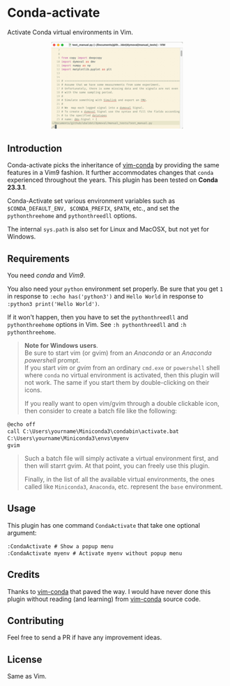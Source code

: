# Conda-activate
Activate Conda virtual environments in Vim.

<p align="center">
<img src="/Conda.gif" width="60%" height="60%">
</p>

## Introduction
Conda-activate picks the inheritance of
[vim-conda](https://github.com/cjrh/vim-conda) by providing the same features
in a Vim9 fashion.  It further accommodates changes that `conda` experienced
throughout the years.
This plugin has been tested on **Conda 23.3.1**.

Conda-Activate set various environment variables such as `$CONDA_DEFAULT_ENV,
$CONDA_PREFIX`, `$PATH`, etc., and set the
`pythonthreehome` and `pythonthreedll` options.

The internal `sys.path` is also set for Linux and MacOSX, but not yet for Windows.


## Requirements
You need *conda* and *Vim9*.<br>

You also need  your `python` environment set properly.
Be sure that you get `1` in response to  `:echo has('python3')` and
 `Hello World` in response to `:python3 print('Hello World')`.

If it won't happen, then you have to set the `pythonthreedll` and
`pythonthreehome` options in Vim.
See `:h pythonthreedll` and `:h pythonthreehome`.


>**Note for Windows users**.<br>
>Be sure to start vim (or gvim) from an *Anaconda* or an *Anaconda powershell*
>prompt.<br>
>If you start *vim* or *gvim* from an ordinary
>`cmd.exe` or `powershell` shell where `conda` no virtual
> environment is activated, then this plugin will not work.
> The same if you start them by double-clicking on their icons.
>
>If you really want to open vim/gvim through a double clickable icon, then
>consider to create a batch file like the following:
>
```
@echo off
call C:\Users\yourname\Miniconda3\condabin\activate.bat C:\Users\yourname\Miniconda3\envs\myenv
gvim
```
>
> Such a batch file will simply activate a virtual environment first, and then
> will starrt gvim. At that point, you can freely use this plugin.
>
>Finally, in the list of all the available virtual environments, the ones called
>like `Miniconda3`, `Anaconda`, etc. represent the `base` environment.


## Usage
This plugin has one command `CondaActivate` that take one optional argument:
```
:CondaActivate # Show a popup menu
:CondaActivate myenv # Activate myenv without popup menu
```

## Credits
Thanks to [vim-conda](https://github.com/cjrh/vim-conda) that paved the way.
I would have never done this plugin without reading (and learning)
from [vim-conda](https://github.com/cjrh/vim-conda) source code.


## Contributing
Feel free to send a PR if have any improvement ideas.


## License
Same as Vim.
